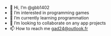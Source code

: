 - 👋 Hi, I’m @gbb1402
- 👀 I’m interested in programming games
- 🌱 I’m currently learning programmation
- 💞️ I’m looking to collaborate on any app projects
- 📫 How to reach me gad24@outlook.fr

<!---
gbb1402/gbb1402 is a ✨ special ✨ repository because its `README.md` (this file) appears on your GitHub profile.
You can click the Preview link to take a look at your changes.
--->

